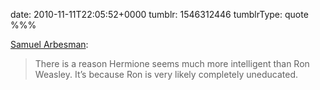 date: 2010-11-11T22:05:52+0000
tumblr: 1546312446
tumblrType: quote
%%%

[Samuel Arbesman](http://arbesman.net/blog/2010/11/07/no-wizard-left-behind/):

> There is a reason Hermione seems much more intelligent than Ron Weasley. It’s because Ron is very likely completely uneducated.
